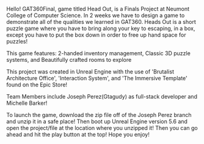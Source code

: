 Hello! 
GAT360Final, game titled Head Out, is a Finals Project at Neumont College of Computer Science. In 2 weeks we have to design a game to demonstrate all of the qualities we learned in GAT360.
Heads Out is a short puzzle game where you have to bring along your key to escaping, in a box, except you have to put the box down in order to free up hand space for puzzles!

This game features:
2-handed inventory management,
Classic 3D puzzle systems,
and Beautifully crafted rooms to explore

This project was created in Unreal Engine with the use of 'Brutalist Architecture Office', 'Interaction System',
and 'The Immersive Template' found on the Epic Store!

Team Members include Joseph Perez(Gtagudy) as full-stack developer and Michelle Barker!

To launch the game, download the zip file off of the Joseph Perez branch and unzip it in a safe place! Then boot up Unreal Engine version 5.6 and open the project/file at the location where you unzipped it!
Then you can go ahead and hit the play button at the top! Hope you enjoy!
